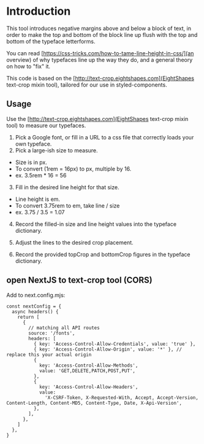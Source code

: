 # Introduction

This tool introduces negative margins above and below a block of text, in order to make the top and bottom of the block line up flush with the top and bottom of the typeface letterforms.

You can read [https://css-tricks.com/how-to-tame-line-height-in-css/](an overview) of why typefaces line up the way they do, and a general theory on how to "fix" it.

This code is based on the [http://text-crop.eightshapes.com](EightShapes text-crop mixin tool), tailored for our use in styled-components.

## Usage

Use the [http://text-crop.eightshapes.com](EightShapes text-crop mixin tool) to measure our typefaces.

1. Pick a Google font, or fill in a URL to a css file that correctly loads your own typeface.
2. Pick a large-ish size to measure.

- Size is in px.
- To convert (1rem = 16px) to px, multiple by 16.
- ex. 3.5rem \* 16 = 56

3. Fill in the desired line height for that size.

- Line height is em.
- To convert 3.75rem to em, take line / size
- ex. 3.75 / 3.5 = 1.07

4. Record the filled-in size and line height values into the typeface dictionary.

5. Adjust the lines to the desired crop placement.

6. Record the provided topCrop and bottomCrop figures in the typeface dictionary.

## open NextJS to text-crop tool (CORS)

Add to next.config.mjs:

```
const nextConfig = {
  async headers() {
    return [
      {
        // matching all API routes
        source: '/fonts',
        headers: [
          { key: 'Access-Control-Allow-Credentials', value: 'true' },
          { key: 'Access-Control-Allow-Origin', value: '*' }, // replace this your actual origin
          {
            key: 'Access-Control-Allow-Methods',
            value: 'GET,DELETE,PATCH,POST,PUT',
          },
          {
            key: 'Access-Control-Allow-Headers',
            value:
              'X-CSRF-Token, X-Requested-With, Accept, Accept-Version, Content-Length, Content-MD5, Content-Type, Date, X-Api-Version',
          },
        ],
      },
    ]
  },
}
```

